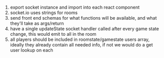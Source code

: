 1. export socket instance and import into each react component
2. socket.io uses strings for rooms
3. send front end schemas for what functions will be available, and what they'll take as args/return
4. have a single updateState socket handler called after every game state change, this would emit to all in the room
5. all players should be included in roomstate/gamestate users array, ideally they already contain all needed info, if not we would do a get user lookup on each 